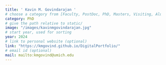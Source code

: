```yaml
---
title: ' Kavin M. Govindarajan '
# choose a category from [Faculty, PostDoc, PhD, Masters, Visiting, Alumni]. Be careful about the capitalization.
category: PhD
# give the path relative to static/
image: "/images/kavinmgovindarajan.jpg"
# start year, used for sorting
year: 2024
# link to personal website (optional)
link: "https://kmgovind.github.io/DigitalPortfolio/"
# email id (optional)
mail: mailto:kmgovind@umich.edu
---
```

